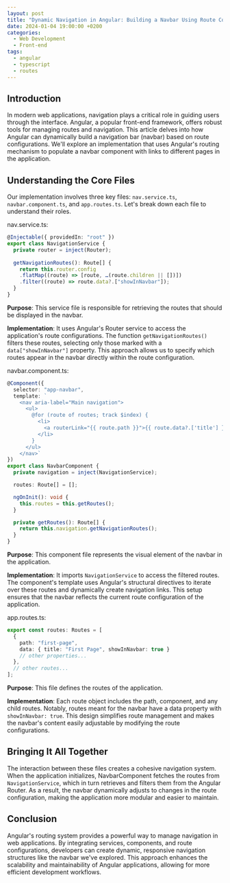 ```yaml
---
layout: post
title: "Dynamic Navigation in Angular: Building a Navbar Using Route Configurations"
date: 2024-01-04 19:00:00 +0200
categories:
  - Web Development
  - Front-end
tags:
  - angular
  - typescript
  - routes
---
```


## Introduction
In modern web applications, navigation plays a critical role in guiding users through the interface. Angular, a popular front-end framework, offers robust tools for managing routes and navigation. This article delves into how Angular can dynamically build a navigation bar (navbar) based on route configurations. We'll explore an implementation that uses Angular's routing mechanism to populate a navbar component with links to different pages in the application.

## Understanding the Core Files
Our implementation involves three key files: `nav.service.ts`, `navbar.component.ts`, and `app.routes.ts`. Let's break down each file to understand their roles.

nav.service.ts:

```typescript
@Injectable({ providedIn: "root" })
export class NavigationService {
  private router = inject(Router);
  
  getNavigationRoutes(): Route[] {
    return this.router.config
    .flatMap((route) => [route, …(route.children || [])])
    .filter((route) => route.data?.["showInNavbar"]);
  }
}
```

**Purpose**: This service file is responsible for retrieving the routes that should be displayed in the navbar.

**Implementation**: It uses Angular's Router service to access the application's route configurations. The function `getNavigationRoutes()` filters these routes, selecting only those marked with a `data["showInNavbar"]` property. This approach allows us to specify which routes appear in the navbar directly within the route configuration.

navbar.component.ts:

```typescript
@Component({
  selector: "app-navbar",
  template: `
    <nav aria-label="Main navigation">
      <ul>
        @for (route of routes; track $index) {
          <li>
            <a routerLink="{{ route.path }}">{{ route.data?.['title'] }}</a>
          </li>
        }
      </ul>
    </nav>`
})
export class NavbarComponent {
  private navigation = inject(NavigationService);

  routes: Route[] = [];

  ngOnInit(): void {
    this.routes = this.getRoutes();
  }

  private getRoutes(): Route[] {
    return this.navigation.getNavigationRoutes();
  }
}
```

**Purpose**: This component file represents the visual element of the navbar in the application.

**Implementation**: It imports `NavigationService` to access the filtered routes. The component's template uses Angular's structural directives to iterate over these routes and dynamically create navigation links. This setup ensures that the navbar reflects the current route configuration of the application.

app.routes.ts:

```typescript
export const routes: Routes = [
  {
    path: "first-page",
    data: { title: "First Page", showInNavbar: true }
    // other properties...
  },
  // other routes...
];
```

**Purpose**: This file defines the routes of the application.

**Implementation**: Each route object includes the path, component, and any child routes. Notably, routes meant for the navbar have a data property with `showInNavbar: true`. This design simplifies route management and makes the navbar's content easily adjustable by modifying the route configurations.

## Bringing It All Together
The interaction between these files creates a cohesive navigation system. When the application initializes, NavbarComponent fetches the routes from `NavigationService`, which in turn retrieves and filters them from the Angular Router. As a result, the navbar dynamically adjusts to changes in the route configuration, making the application more modular and easier to maintain.

## Conclusion

Angular's routing system provides a powerful way to manage navigation in web applications. By integrating services, components, and route configurations, developers can create dynamic, responsive navigation structures like the navbar we've explored. This approach enhances the scalability and maintainability of Angular applications, allowing for more efficient development workflows.